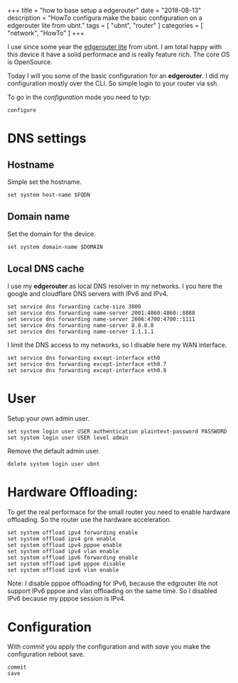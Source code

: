 +++
title = "how to base setup a edgerouter"
date = "2018-08-13"
description = "HowTo configura make the basic configuration on a edgerouter lite from ubnt."
tags = [ "ubnt", "router" ]
categories = [
  "network",
  "HowTo"
]
+++

I use since some year the [edgerouter lite](https://www.ubnt.com/edgemax/edgerouter-lite/) from ubnt. I am total happy with this device it have a solid performace and is really feature rich. The core OS is OpenSource.  

Today I will you some of the basic configuration for an **edgerouter**. I did my configuration mostly over the CLI. So simple login to your router via ssh. 

To go in the *configuration* mode you need to typ: 
```
configure
```

# DNS settings
## Hostname
Simple set the hostname.
```
set system host-name $FQDN
``` 

## Domain name
Set the domain for the device.
```
set system domain-name $DOMAIN
```

## Local DNS cache
I use my **edgerouter** as local DNS resolver in my networks. I you here the google and cloudflare DNS servers with IPv6 and IPv4. 
``` 
set service dns forwarding cache-size 3000
set service dns forwarding name-server 2001:4860:4860::8888
set service dns forwarding name-server 2606:4700:4700::1111
set service dns forwarding name-server 8.8.8.8
set service dns forwarding name-server 1.1.1.1
```

I limit the DNS access to my networks, so I disable here my WAN interface. 
```
set service dns forwarding except-interface eth0
set service dns forwarding except-interface eth0.7
set service dns forwarding except-interface eth0.8
```

# User
Setup your own admin user.
```
set system login user USER authentication plaintext-password PASSWORD
set system login user USER level admin
```

Remove the default admin user.
```
delete system login user ubnt
```

# Hardware Offloading:
To get the real performace for the small router you need to enable hardware offloading. So the router use the hardware acceleration.
```
set system offload ipv4 forwarding enable
set system offload ipv4 gre enable
set system offload ipv4 pppoe enable
set system offload ipv4 vlan enable
set system offload ipv6 forwarding enable
set system offload ipv6 pppoe disable
set system offload ipv6 vlan enable
```
Note: I disable pppoe offloading for IPv6, because the edgrouter lite not support IPv6 pppoe and vlan offloading on the same time. So I disabled IPv6 because my pppoe session is IPv4. 

# Configuration 

With *commit* you apply the configuration and with *save* you make the configuration reboot save.
```
commit
save
```


